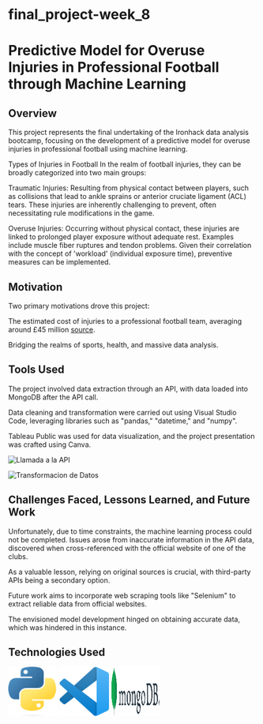 # final_project-week_8

# Predictive Model for Overuse Injuries in Professional Football through Machine Learning

## Overview
This project represents the final undertaking of the Ironhack data analysis bootcamp, focusing on the development of a predictive model for overuse injuries in professional football using machine learning.

Types of Injuries in Football
In the realm of football injuries, they can be broadly categorized into two main groups:

Traumatic Injuries: Resulting from physical contact between players, such as collisions that lead to ankle sprains or anterior cruciate ligament (ACL) tears. These injuries are inherently challenging to prevent, often necessitating rule modifications in the game.

Overuse Injuries: Occurring without physical contact, these injuries are linked to prolonged player exposure without adequate rest. Examples include muscle fiber ruptures and tendon problems. Given their correlation with the concept of 'workload' (individual exposure time), preventive measures can be implemented.

## Motivation
Two primary motivations drove this project:

The estimated cost of injuries to a professional football team, averaging around £45 million [source](https://bmjopensem.bmj.com/content/6/1/e000675).

Bridging the realms of sports, health, and massive data analysis.

## Tools Used
The project involved data extraction through an API, with data loaded into MongoDB after the API call. 

Data cleaning and transformation were carried out using Visual Studio Code, leveraging libraries such as "pandas," "datetime," and "numpy".

Tableau Public was used for data visualization, and the project presentation was crafted using Canva.

![Llamada a la API](https://github.com/EdgarAhmed/final_project-week_8-/assets/145709215/d7a314aa-c32e-4d5e-b510-73fed1a71ec8) 


![Transformacion de Datos](https://github.com/EdgarAhmed/final_project-week_8-/assets/145709215/dd11af15-60a0-44f9-ad48-bd8b9cea2630)

## Challenges Faced, Lessons Learned, and Future Work

Unfortunately, due to time constraints, the machine learning process could not be completed. Issues arose from inaccurate information in the API data, discovered when cross-referenced with the official website of one of the clubs.

As a valuable lesson, relying on original sources is crucial, with third-party APIs being a secondary option. 

Future work aims to incorporate web scraping tools like "Selenium" to extract reliable data from official websites.

The envisioned model development hinged on obtaining accurate data, which was hindered in this instance.

## Technologies Used

<img src="pics/Python-logo-notext.svg.png" alt="GitHub Logo" width="100" height="100">

<img src="pics/Visual_Studio_Code_1.35_icon.svg.png" alt="GitHub Logo" width="100" height="100">

<img src="pics/MongoDB_Logo.svg.png" alt="GitHub Logo" width="100" height="100">



